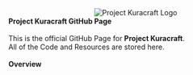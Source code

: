 <html>
  <body>
    <center>
      <img src="https://media.discordapp.net/attachments/918939720493461594/918939987821621302/kuracraft_v3.png?width=400&height=225" alt="Project Kuracraft Logo">
    </center>
    <strong>Project Kuracraft GitHub Page</strong>
    <br><br>
    This is the official GitHub Page for <strong>Project Kuracraft</strong>.<br>All of the Code and Resources are stored here.
		<br>
		<br>
		<strong>Overview</strong>
	  <br>
		<br>
	  
  </body>
</html>

